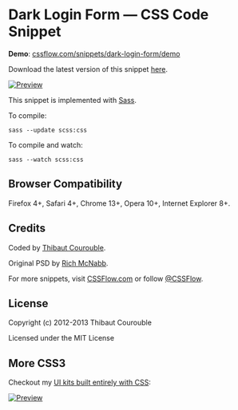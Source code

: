 # Dark Login Form — CSS Code Snippet

**Demo**: [cssflow.com/snippets/dark-login-form/demo](http://www.cssflow.com/snippets/dark-login-form/demo)

Download the latest version of this snippet [here](http://www.cssflow.com/snippets/dark-login-form.zip).

[![Preview](http://cdn.cssflow.com/snippets/dark-login-form/preview-580.png)](http://www.cssflow.com/snippets/dark-login-form)

This snippet is implemented with [Sass](https://github.com/nex3/sass).

To compile:

`sass --update scss:css`

To compile and watch:

`sass --watch scss:css`

## Browser Compatibility

Firefox 4+, Safari 4+, Chrome 13+, Opera 10+, Internet Explorer 8+.

## Credits

Coded by [Thibaut Courouble](http://thibaut.me).

Original PSD by [Rich McNabb](http://365psd.com/day/2-234/).

For more snippets, visit [CSSFlow.com](http://www.cssflow.com) or follow [@CSSFlow](https://twitter.com/CSSFlow).

## License

Copyright (c) 2012-2013 Thibaut Courouble

Licensed under the MIT License

## More CSS3

Checkout my [UI kits built entirely with CSS](http://www.cssflow.com/ui-kits):

[![Preview](http://cdn.cssflow.com/kits/all_kits_preview_850.jpg)](http://www.cssflow.com/ui-kits)
